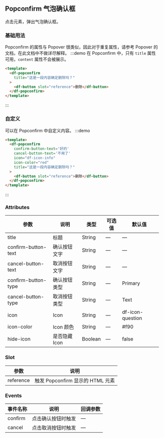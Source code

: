 ## Popconfirm 气泡确认框

点击元素，弹出气泡确认框。

### 基础用法

Popconfirm 的属性与 Popover 很类似，因此对于重复属性，请参考 Popover 的文档，在此文档中不做详尽解释。
:::demo 在 Popconfirm 中，只有 `title` 属性可用，`content` 属性不会被展示。
```html
<template>
  <df-popconfirm
    title="这是一段内容确定删除吗？"
  >
    <df-button slot="reference">删除</df-button>
  </df-popconfirm>
</template>
````
:::

### 自定义

可以在 Popconfirm 中自定义内容。
:::demo
```html
<template>
  <df-popconfirm
    confirm-button-text='好的'
    cancel-button-text='不用了'
    icon="df-icon-info"
    icon-color="red"
    title="这是一段内容确定删除吗？"
  >
    <df-button slot="reference">删除</df-button>
  </df-popconfirm>
</template>
```
:::

### Attributes
| 参数               | 说明                                                     | 类型              | 可选值      | 默认值 |
|--------------------|----------------------------------------------------------|-------------------|-------------|--------|
|  title              | 标题 | String | — | — |
|  confirm-button-text              | 确认按钮文字 | String | — | — |
|  cancel-button-text              | 取消按钮文字 | String | — | — |
|  confirm-button-type              | 确认按钮类型 | String | — | Primary |
|  cancel-button-type              | 取消按钮类型 | String | — | Text |
|  icon              | Icon | String | — | df-icon-question |
|  icon-color              | Icon 颜色 | String | — | #f90 |
|  hide-icon              | 是否隐藏 Icon | Boolean | — | false |

### Slot
| 参数 | 说明 |
|--- | ---|
| reference | 触发 Popconfirm 显示的 HTML 元素 |

### Events
| 事件名称 | 说明 | 回调参数 |
|---------|--------|---------|
| confirm | 点击确认按钮时触发 | — |
| cancel | 点击取消按钮时触发 | — |